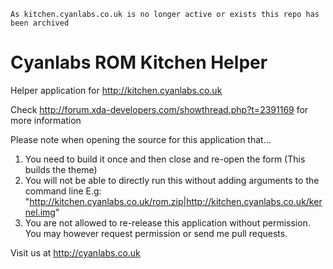 `As kitchen.cyanlabs.co.uk is no longer active or exists this repo has been archived`

Cyanlabs ROM Kitchen Helper
===========================

Helper application for http://kitchen.cyanlabs.co.uk

Check http://forum.xda-developers.com/showthread.php?t=2391169 for more information


Please note when opening the source for this application that...

1. You need to build it once and then close and re-open the form (This builds the theme)
2. You will not be able to directly run this without adding arguments to the command line
    E.g: "http://kitchen.cyanlabs.co.uk/rom.zip|http://kitchen.cyanlabs.co.uk/kernel.img"
3. You are not allowed to re-release this application without permission. You may however request permission or send me pull requests.

Visit us at http://cyanlabs.co.uk
